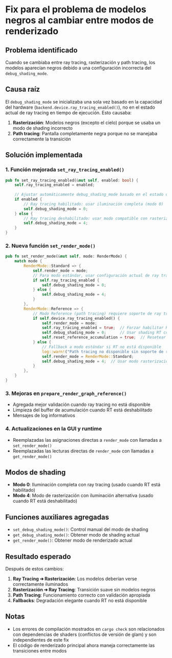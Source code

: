 # Fix para el problema de modelos negros al cambiar entre modos de renderizado

## Problema identificado
Cuando se cambiaba entre ray tracing, rasterización y path tracing, los modelos aparecían negros debido a una configuración incorrecta del `debug_shading_mode`.

## Causa raíz
El `debug_shading_mode` se inicializaba una sola vez basado en la capacidad del hardware (`backend.device.ray_tracing_enabled()`), no en el estado actual de ray tracing en tiempo de ejecución. Esto causaba:

1. **Rasterización**: Modelos negros (excepto el cielo) porque se usaba un modo de shading incorrecto
2. **Path tracing**: Pantalla completamente negra porque no se manejaba correctamente la transición

## Solución implementada

### 1. Función mejorada `set_ray_tracing_enabled()`
```rust
pub fn set_ray_tracing_enabled(&mut self, enabled: bool) {
    self.ray_tracing_enabled = enabled;
    
    // Ajustar automáticamente debug_shading_mode basado en el estado de ray tracing
    if enabled {
        // Ray tracing habilitado: usar iluminación completa (modo 0)
        self.debug_shading_mode = 0;
    } else {
        // Ray tracing deshabilitado: usar modo compatible con rasterización (modo 4)
        self.debug_shading_mode = 4;
    }
}
```

### 2. Nueva función `set_render_mode()`
```rust
pub fn set_render_mode(&mut self, mode: RenderMode) {
    match mode {
        RenderMode::Standard => {
            self.render_mode = mode;
            // Para modo estándar, usar configuración actual de ray tracing
            if self.ray_tracing_enabled {
                self.debug_shading_mode = 0;
            } else {
                self.debug_shading_mode = 4;
            }
        },
        RenderMode::Reference => {
            // Modo Reference (path tracing) requiere soporte de ray tracing
            if self.device.ray_tracing_enabled() {
                self.render_mode = mode;
                self.ray_tracing_enabled = true;  // Forzar habilitar RT para path tracing
                self.debug_shading_mode = 0;      // Usar shading RT completo
                self.reset_reference_accumulation = true;  // Resetear buffer de acumulación
            } else {
                // Fallback a modo estándar si RT no está disponible
                log::warn!("Path tracing no disponible sin soporte de ray tracing. Volviendo a modo Standard.");
                self.render_mode = RenderMode::Standard;
                self.debug_shading_mode = 4;  // Usar modo rasterización
            }
        },
    }
}
```

### 3. Mejoras en `prepare_render_graph_reference()`
- Agregada mejor validación cuando ray tracing no está disponible
- Limpieza del buffer de acumulación cuando RT está deshabilitado
- Mensajes de log informativos

### 4. Actualizaciones en la GUI y runtime
- Reemplazadas las asignaciones directas a `render_mode` con llamadas a `set_render_mode()`
- Reemplazadas las lecturas directas de `render_mode` con llamadas a `get_render_mode()`

## Modos de shading
- **Modo 0**: Iluminación completa con ray tracing (usado cuando RT está habilitado)
- **Modo 4**: Modo de rasterización con iluminación alternativa (usado cuando RT está deshabilitado)

## Funciones auxiliares agregadas
- `set_debug_shading_mode()`: Control manual del modo de shading
- `get_debug_shading_mode()`: Obtener modo de shading actual
- `get_render_mode()`: Obtener modo de renderizado actual

## Resultado esperado
Después de estos cambios:
1. **Ray Tracing ➔ Rasterización**: Los modelos deberían verse correctamente iluminados
2. **Rasterización ➔ Ray Tracing**: Transición suave sin modelos negros
3. **Path Tracing**: Funcionamiento correcto con validación apropiada
4. **Fallbacks**: Degradación elegante cuando RT no está disponible

## Notas
- Los errores de compilación mostrados en `cargo check` son relacionados con dependencias de shaders (conflictos de versión de glam) y son independientes de este fix
- El código de renderizado principal ahora maneja correctamente las transiciones entre modos
